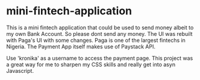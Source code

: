 # mini-fintech-application
This is a mini fintech application that could be used to send money albeit to my own Bank Account. So please dont send any money. The UI was rebuilt with Paga's UI with some changes. Paga is one of the largest fintechs in Nigeria. The Payment App itself makes use of Paystack API. 

Use 'kronika' as a username to access the payment page. This project was a great way for me to sharpen my CSS skills and really get into asyn Javascript. 
